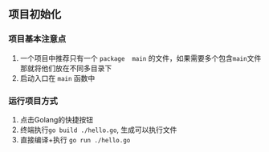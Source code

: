 ## 项目初始化

### 项目基本注意点
1. 一个项目中推荐只有一个 `package  main` 的文件，如果需要多个包含`main`文件那就将他们放在不同多目录下
2. 启动入口在 `main` 函数中

### 运行项目方式
1. 点击Golang的快捷按钮
2. 终端执行`go build ./hello.go`, 生成可以执行文件
3. 直接编译+执行 `go run ./hello.go`